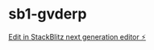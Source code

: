# sb1-gvderp

[Edit in StackBlitz next generation editor ⚡️](https://stackblitz.com/~/github.com/iamdevili/sb1-gvderp)